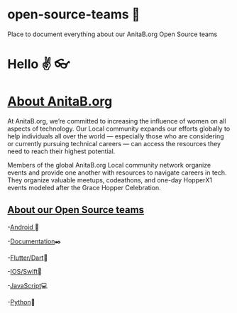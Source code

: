 # open-source-teams :wave:
Place to document everything about our AnitaB.org Open Source teams

# Hello :v: :eyeglasses:
# [About AnitaB.org](https://anitab.org/)
At AnitaB.org, we’re committed to increasing the influence of women on all aspects of technology. Our Local community expands our efforts globally to help individuals all over the world — especially those who are considering or currently pursuing technical careers — can access the resources they need to reach their highest potential.

Members of the global AnitaB.org Local community network organize events and provide one another with resources to navigate careers in tech. They organize valuable meetups, codeathons, and one-day HopperX1 events modeled after the Grace Hopper Celebration.

## [About our Open Source teams](https://anitab-org.zulipchat.com/#narrow/stream/223071-newcomers)

-[Android ](https://anitab-org.zulipchat.com/#narrow/stream/216321-coding/topic/Android):calling:

-[Documentation](https://anitab-org.zulipchat.com/#narrow/stream/216326-documentation):black_nib:

-[Flutter/Dart](https://anitab-org.zulipchat.com/#narrow/stream/216321-coding/topic/Flutter):dart:

-[IOS/Swift](https://anitab-org.zulipchat.com/#narrow/stream/222534-mentorship-system/topic/iOS):iphone:

-[JavaScript](https://anitab-org.zulipchat.com/#narrow/stream/216321-coding/topic/Web):computer:

-[Python](https://anitab-org.zulipchat.com/#narrow/stream/216321-coding/topic/Python):snake:


